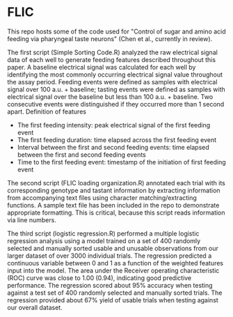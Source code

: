 # FLIC
This repo hosts some of the code used for "Control of sugar and amino acid feeding via pharyngeal taste neurons" (Chen et al., currently in review).  

The first script (Simple Sorting Code.R) analyzed the raw electrical signal data of each well to generate feeding features described throughout this paper. A baseline electrical signal was calculated for each well by identifying the most commonly occurring electrical signal value throughout the assay period. Feeding events were defined as samples with electrical signal over 100 a.u. + baseline; tasting events were defined as samples with electrical signal over the baseline but less than 100 a.u. + baseline. Two consecutive events were distinguished if they occurred more than 1 second apart.
  Definition of features
-	The first feeding intensity: peak electrical signal of the first feeding event
-	The first feeding duration: time elapsed across the first feeding event
-	Interval between the first and second feeding events: time elapsed between the first and second feeding events
-	Time to the first feeding event: timestamp of the initiation of first feeding event


The second script (FLIC loading organization.R) annotated each trial with its corresponding genotype and tastant information by extracting information from accompanying text files using character matching/extracting functions. A sample text file has been included in the repo to demonstrate appropriate formatting. This is critical, because this script reads information via line numbers.

The third script (logistic regression.R) performed a multiple logistic regression analysis using a model trained on a set of 400 randomly selected and manually sorted usable and unusable observations from our larger dataset of over 3000 individual trials. The regression predicted a continuous variable between 0 and 1 as a function of the weighted features input into the model. The area under the Receiver operating characteristic (ROC) curve was close to 1.00 (0.94), indicating good predictive performance. The regression scored about 95% accuracy when testing against a test set of 400 randomly selected and manually sorted trials. The regression provided about 67% yield of usable trials when testing against our overall dataset.
